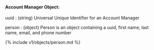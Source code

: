 #### Account Manager Object:

uuid
: (string) Universal Unique Identifier for an Account Manager

person
: (object) Person is an object containing a uuid, first name, last name, email, and phone number

{% include v1/objects/person.md %}

<!-- task-github-127
job_title
: (string) Job title of the contact.
-->